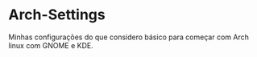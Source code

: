 # Arch-Settings
Minhas configurações do que considero básico para começar com Arch linux com GNOME e KDE.

